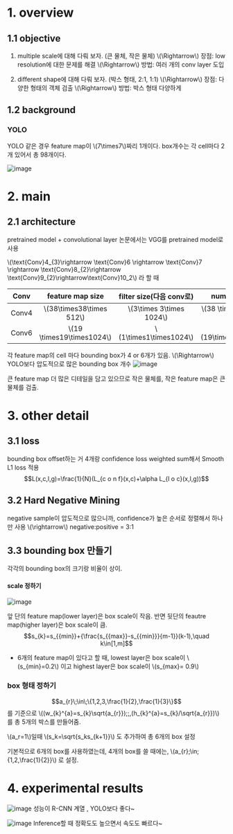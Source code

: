 
# 1. overview

## 1.1 objective
1. multiple scale에 대해 다뤄 보자. (큰 물체, 작은 물체)
\\(\Rightarrow\\) 장점: low resolution에 대한 문제를 해결
\\(\Rightarrow\\) 방법: 여러 개의 conv layer 도입

2. different shape에 대해 다뤄 보자. (박스 형태, 2:1, 1:1)
\\(\Rightarrow\\) 장점: 다양한 형태의 객체 검출
\\(\Rightarrow\\) 방법: 박스 형태 다양하게


## 1.2 background
### YOLO
YOLO 같은 경우 feature map이 \\(7\times7\\)짜리 1개이다. box개수는 각 cell마다 2개 있어서 총 98개이다.

![image](https://github.com/ownvoy/ownogatari/assets/96481582/da6b123f-8458-4380-bf54-2d0fde560084)

# 2. main
## 2.1 architecture
pretrained model + convolutional layer
논문에서는 VGG를 pretrained model로 사용

\\(\text{Conv}4_{3}\rightarrow \text{Conv}6 \rightarrow \text{Conv}7 \rightarrow \text{Conv}8_{2}\rightarrow \text{Conv}9_{2}\rightarrow\text{Conv}10_2\\)
라 할 때

| Conv  |    feature map size    |      filter size(다음 conv로)       |      number of box      |             output size              |
|:-----:|:----------------------:|:----------------------:|:-----------------------:|:------------------------------------:|
| Conv4 | \\(38\times38\times 512\\) | \\(3\times 3\times 1024\\) | \\(38 \times 38 \times 4\\) | \\(38\times38\times4\times(C+4)\\) |
|  Conv6     |    \\(19 \times19\times1024\\)                    |          \\(1\times1\times1024\\)              |            \\(19\times19\times6\\)             |             \\(19 \times 19 \times 6 \times (C+4)\\)                         |

각 feature map의 cell 마다 bounding box가 4 or 6개가 있음.
\\(\Rightarrow\\) YOLO보다 압도적으로 많은 bounding box 개수
![image](https://github.com/ownvoy/ownogatari/assets/96481582/05f2fc35-e7c8-42a8-a48e-c6776ce45e4b)



큰 feature map 더 많은 디테일을 담고 있으므로 작은 물체를, 작은 feature map은 큰 물체를 검출.

# 3. other detail

## 3.1 loss
bounding box offset하는 거 4개랑 confidence loss weighted sum해서 Smooth L1 loss 적용
$$L(x,c,l,g)=\frac{1}{N}(L_{c o n f}(x,c)+\alpha L_{l o c}(x,l,g))$$

## 3.2 Hard Negative Mining
negative sample이 압도적으로 많으니까, confidence가 높은 순서로 정렬해서 하나만 사용
\\(\rightarrow\\) negative:positive = 3:1 

## 3.3 bounding box 만들기
각각의 bounding box의 크기랑 비율이 상이.

#### scale 정하기

![image](https://github.com/ownvoy/ownogatari/assets/96481582/e2c6a68f-cf96-476e-b96c-a19c15c3b515)

앞 단의 feature map(lower layer)은 box scale이 작음. 반면 뒷단의 feautre map(higher layer)은 box scale이 큼.
$$s_{k}=s_{{min}}+{\frac{s_{{max}}-s_{{min}}}{m-1}}(k-1),\quad k\in[1,m]$$
- 6개의 feature map이 있다고 할 때, lowest layer은 box scale이 \\(s_{min}=0.2\\) 이고 highest layer은 box scale이 \\(s_{max}= 0.9\\)

### box 형태 정하기
$$a_{r}\;\in\;\{1,2,3,\frac{1}{2},\frac{1}{3}\}$$
를 기준으로 \\((w_{k}^{a}=s_{k}\sqrt{a_{r}})\;\;,(h_{k}^{a}=s_{k}/\sqrt{a_{r}})\\) 를 총 5개의 박스를 만들어줌.

\\(a_r=1\\)일때 \\(s_k=\sqrt{s_ks_{k+1}}\\) 도 추가하여 총 6개의 box 설정

기본적으로 6개의 box를 사용하였는데, 4개의 box를 쓸 때에는, 
\\(a_{r}\;\in\;\{1,2,\frac{1}{2}\}\\) 로 설정.


# 4. experimental results

![image](https://github.com/ownvoy/ownogatari/assets/96481582/b67df078-ee95-4065-96a8-ad982613da4a)
성능이 R-CNN 계열 , YOLO보다 좋다~

![image](https://github.com/ownvoy/ownogatari/assets/96481582/f8b7ced1-6b7a-4bdd-9a19-2e733bf00658)
Inference할 때 정확도도 높으면서 속도도 빠르다~
